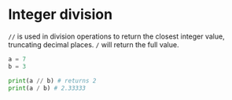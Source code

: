 # Integer division

`//` is used in division operations to return the closest integer value, truncating decimal places. `/` will return the full value. 

```python
a = 7
b = 3

print(a // b) # returns 2
print(a / b) # 2.33333
```
